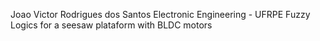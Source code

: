 Joao Victor Rodrigues dos Santos
Electronic Engineering - UFRPE
Fuzzy Logics for a seesaw plataform with BLDC motors
